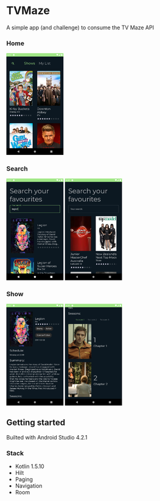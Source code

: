 # TVMaze
A simple app (and challenge) to consume the TV Maze API

### Home
<p float="left">
<img src="https://raw.githubusercontent.com/pblinux/tvmaze/classic/images/shows.png" width="150">
</p>

### Search
<p float="left">
<img src="https://raw.githubusercontent.com/pblinux/tvmaze/classic/images/search.png" width="150">
<img  src="https://raw.githubusercontent.com/pblinux/tvmaze/classic/images/suggestions.png" width="150">
</p>

### Show
<p float="left">
<img src="https://raw.githubusercontent.com/pblinux/tvmaze/classic/images/show.png" width="150">
<img  src="https://raw.githubusercontent.com/pblinux/tvmaze/classic/images/seasons.png" width="150">
</p>

## Getting started
Builted with Android Studio 4.2.1

### Stack
  * Kotlin 1.5.10
  * Hilt
  * Paging
  * Navigation
  * Room